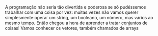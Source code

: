 A programação não seria tão divertida e poderosa se só pudéssemos trabalhar com uma coisa por vez: muitas vezes não vamos querer simplesmente operar um string, um booleano, um número, mas vários ao mesmo tempo.
Então chegou a hora de aprender a tratar conjuntos de coisas! Vamos conhecer os vetores, também chamados de arrays
